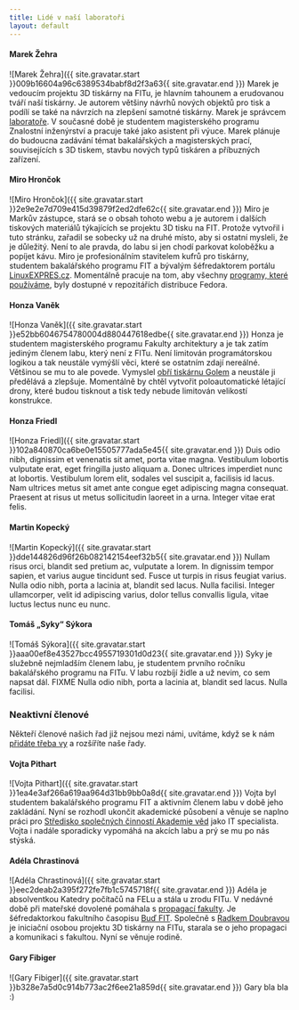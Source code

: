 ```yaml
---
title: Lidé v naší laboratoři
layout: default
---
```


#### Marek Žehra
![Marek Žehra]({{ site.gravatar.start }}009b16604a96c6389534babf8d2f3a63{{ site.gravatar.end }}) Marek je vedoucím projektu 3D tiskárny na FITu, je hlavním tahounem a erudovanou tváří naší tiskárny. Je autorem většiny návrhů nových objektů pro tisk a podílí se také na návrzích na zlepšení samotné tiskárny. Marek je správcem [laboratoře](kontakt). V současné době je studentem magisterského programu Znalostní inženýrství a pracuje také jako asistent při výuce. Marek plánuje do budoucna zadávání témat bakalářských a magisterských prací, souvisejících s 3D tiskem, stavbu nových typů tiskáren a příbuzných zařízení.

#### Miro Hrončok
![Miro Hrončok]({{ site.gravatar.start }}2e9e2e7d709e415d39879f2ed2dfe62c{{ site.gravatar.end }}) Miro je Markův zástupce, stará se o obsah tohoto webu a je autorem i dalších tiskových materiálů týkajících se projektu 3D tisku na FIT. Protože vytvořil i tuto stránku, zařadil se sobecky už na druhé místo, aby si ostatní mysleli, že je důležitý. Není to ale pravda, do labu si jen chodí parkovat koloběžku a popíjet kávu. Miro je profesionálním stavitelem kufrů pro tiskárny, studentem bakalářského programu FIT a bývalým šéfredaktorem portálu [LinuxEXPRES.cz](http://www.linuxexpres.cz/). Momentálně pracuje na tom, aby všechny [programy, které používáme](aplikace), byly dostupné v repozitářích distribuce Fedora.

#### Honza Vaněk
![Honza Vaněk]({{ site.gravatar.start }}e52bb6046754780004d880447618edbe{{ site.gravatar.end }}) Honza je studentem magisterského programu Fakulty architektury a je tak zatím jediným členem labu, který není z FITu. Není limitován programátorskou logikou a tak neustále vymýšlí věci, které se ostatním zdají nereálné. Většinou se mu to ale povede. Vymyslel [obří tiskárnu Golem](projekty#golem) a neustále ji předělává a zlepšuje. Momentálně by chtěl vytvořit poloautomatické létající drony, které budou tisknout a tisk tedy nebude limitován velikostí konstrukce.

#### Honza Friedl
![Honza Friedl]({{ site.gravatar.start }}102a840870ca6be0e15505777ada5e45{{ site.gravatar.end }}) Duis odio nibh, dignissim et venenatis sit amet, porta vitae magna. Vestibulum lobortis vulputate erat, eget fringilla justo aliquam a. Donec ultrices imperdiet nunc at lobortis. Vestibulum lorem elit, sodales vel suscipit a, facilisis id lacus. Nam ultrices metus sit amet ante congue eget adipiscing magna consequat. Praesent at risus ut metus sollicitudin laoreet in a urna. Integer vitae erat felis.

#### Martin Kopecký
![Martin Kopecký]({{ site.gravatar.start }}dde144826d96f26b082142154eef32b5{{ site.gravatar.end }}) Nullam risus orci, blandit sed pretium ac, vulputate a lorem. In dignissim tempor sapien, et varius augue tincidunt sed. Fusce ut turpis in risus feugiat varius. Nulla odio nibh, porta a lacinia at, blandit sed lacus. Nulla facilisi. Integer ullamcorper, velit id adipiscing varius, dolor tellus convallis ligula, vitae luctus lectus nunc eu nunc.

#### Tomáš „Syky“ Sýkora
![Tomáš Sýkora]({{ site.gravatar.start }}aaa00ef8e43527bcc4955719301d0d23{{ site.gravatar.end }}) Syky je služebně nejmladším členem labu, je studentem prvního ročníku bakalářského programu na FITu. V labu rozbíjí židle a už nevim, co sem napsat dál. FIXME Nulla odio nibh, porta a lacinia at, blandit sed lacus. Nulla facilisi.

### Neaktivní členové
Někteří členové našich řad již nejsou mezi námi, uvítáme, když se k nám [přidáte třeba vy](kontakt) a rozšíříte naše řady.

#### Vojta Pithart
![Vojta Pithart]({{ site.gravatar.start }}1ea4e3af266a619aa964d31bb9bb0a8d{{ site.gravatar.end }}) Vojta byl studentem bakalářského programu FIT a aktivním členem labu v době jeho zakládání. Nyní se rozhodl ukončit akademické působení a věnuje se naplno práci pro [Středisko společných činností Akademie věd](http://www.ssc.cas.cz/) jako IT specialista. Vojta i nadále sporadicky vypomáhá na akcích labu a prý se mu po nás stýská.

#### Adéla Chrastinová
![Adéla Chrastinová]({{ site.gravatar.start }}eec2deab2a395f272fe7fb1c5745718f{{ site.gravatar.end }}) Adéla je absolventkou Katedry počítačů na FELu a stála u zrodu FITu. V nedávné době při mateřské dovolené pomáhala s [propagací fakulty](http://www.fit.cvut.cz/fakulta/kontakty/pr). Je šéfredaktorkou fakultního časopisu [Buď FIT](http://www.fit.cvut.cz/media/casopis). Společně s [Radkem Doubravou](https://usermap.cvut.cz/profile/doubrra1/) je iniciační osobou projektu 3D tiskárny na FITu, starala se o jeho propagaci a komunikaci s fakultou. Nyní se věnuje rodině.

#### Gary Fibiger
![Gary Fibiger]({{ site.gravatar.start }}b328e7a5d0c914b773ac2f6ee21a859d{{ site.gravatar.end }}) Gary bla bla :)
